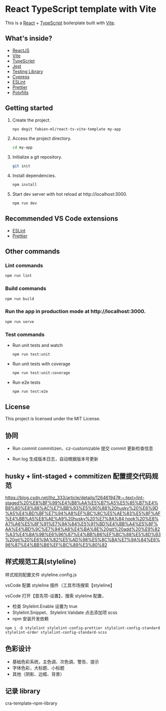 # React TypeScript template with Vite

This is a [React](https://reactjs.org) + [TypeScript](https://www.typescriptlang.org/) boilerplate built with [Vite](https://vitejs.dev).

## What's inside?

- [ReactJS](https://reactjs.org)
- [Vite](https://vitejs.dev)
- [TypeScript](https://www.typescriptlang.org)
- [Jest](https://jestjs.io)
- [Testing Library](https://testing-library.com)
- [Cypress](https://www.cypress.io)
- [ESLint](https://eslint.org)
- [Prettier](https://prettier.io)
- [Polyfills](https://github.com/vitejs/vite/tree/main/packages/plugin-legacy#readme)

## Getting started

1. Create the project.

   ```bash
   npx degit fabien-ml/react-ts-vite-template my-app
   ```

2. Access the project directory.

   ```bash
   cd my-app
   ```

3. Initialize a git repository.

   ```bash
   git init
   ```

4. Install dependencies.

   ```bash
   npm install
   ```

5. Start dev server with hot reload at http://localhost:3000.
   ```bash
   npm run dev
   ```

## Recommended VS Code extensions

- [ESLint](https://marketplace.visualstudio.com/items?itemName=dbaeumer.vscode-eslint)
- [Prettier](https://marketplace.visualstudio.com/items?itemName=esbenp.prettier-vscode)

## Other commands

### Lint commands

```bash
npm run lint
```

### Build commands

```bash
npm run build
```

### Run the app in production mode at http://localhost:3000.

```bash
npm run serve
```

### Test commands

- Run unit tests and watch
  ```bash
  npm run test:unit
  ```
- Run unit tests with coverage
  ```bash
  npm run test:unit:coverage
  ```
- Run e2e tests
  ```bash
  npm run test:e2e
  ```

## License

This project is licensed under the MIT License.

## 协同

- Run commit
  commitizen、cz-customizable 提交 commit 更新检查信息

- Run log
  生成版本日志，自动根据版本号更新

## husky + lint-staged + commitizen 配置提交代码规范

https://blog.csdn.net/lhz_333/article/details/126461947#:~:text=lint-staged%20%E8%BF%99%E4%B8%AA%E5%B7%A5%E5%85%B7%E4%B8%80%E8%88%AC%E7%BB%93%E5%90%88%20husky%20%E6%9D%A5%E4%BD%BF%E7%94%A8%EF%BC%8C%E5%AE%83%E5%8F%AF%E4%BB%A5%E8%AE%A9%20husky%20%E7%9A%84,hook%20%E8%A7%A6%E5%8F%91%E7%9A%84%E5%91%BD%E4%BB%A4%E5%8F%AA%E4%BD%9C%E7%94%A8%E4%BA%8E%20git%20add%20%E9%82%A3%E4%BA%9B%E6%96%87%E4%BB%B6%EF%BC%88%E5%8D%B3%20git%20%E6%9A%82%E5%AD%98%E5%8C%BA%E7%9A%84%E6%96%87%E4%BB%B6%EF%BC%89%E3%80%82

## 样式规范工具(styleline)

样式规则配置文件 styleline.config.js

vsCode 配置 styleline 插件（工具市场搜索【styleline<Official Stylelint extension for Visual Studio Code>】

vsCode 打开【首先项-设置】，搜索 styleline 配置，

- 检查 Stylelint.Enable 设置为 true
- Stylelint.Snippet、Stylelint.Validate 点击添加项 scss
- npm 安装开发依赖

```
npm i -D stylelint stylelint-config-prettier stylelint-config-standard stylelint-order stylelint-config-standard-scss
```

## 色彩设计

- 基础色彩系统，主色调、次色调、警告、提示
- 字体色彩，大标题、小标题
- 其他（阴影、边框、背景）

## 记录 library

cra-template-npm-library

